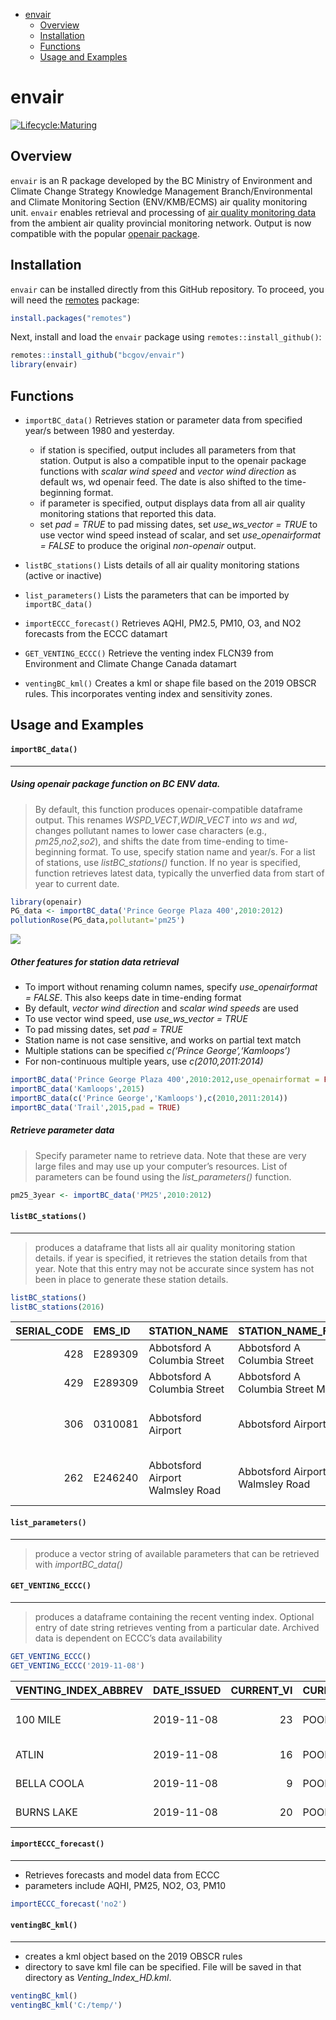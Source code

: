 
-   <a href="#envair" id="toc-envair">envair</a>
    -   <a href="#overview" id="toc-overview">Overview</a>
    -   <a href="#installation" id="toc-installation">Installation</a>
    -   <a href="#functions" id="toc-functions">Functions</a>
    -   <a href="#usage-and-examples" id="toc-usage-and-examples">Usage and
        Examples</a>

<!-- Edit the README.Rmd only!!! The README.md is generated automatically from README.Rmd. -->

# envair

[![Lifecycle:Maturing](https://img.shields.io/badge/Lifecycle-Maturing-007EC6)](Redirect-URL)

## Overview

`envair` is an R package developed by the BC Ministry of Environment and
Climate Change Strategy Knowledge Management Branch/Environmental and
Climate Monitoring Section (ENV/KMB/ECMS) air quality monitoring unit.
`envair` enables retrieval and processing of [air quality monitoring
data](https://envistaweb.env.gov.bc.ca/) from the ambient air quality
provincial monitoring network. Output is now compatible with the popular
[openair
package](https://cran.r-project.org/web/packages/openair/openair.pdf).

## Installation

`envair` can be installed directly from this GitHub repository. To
proceed, you will need the
[remotes](https://cran.r-project.org/package=remotes) package:

``` r
install.packages("remotes")
```

Next, install and load the `envair` package using
`remotes::install_github()`:

``` r
remotes::install_github("bcgov/envair")
library(envair)
```

## Functions

-   `importBC_data()` Retrieves station or parameter data from specified
    year/s between 1980 and yesterday.

    -   if station is specified, output includes all parameters from
        that station. Output is also a compatible input to the openair
        package functions with *scalar wind speed* and *vector wind
        direction* as default ws, wd openair feed. The date is also
        shifted to the time-beginning format.
    -   if parameter is specified, output displays data from all air
        quality monitoring stations that reported this data.
    -   set *pad = TRUE* to pad missing dates, set *use_ws_vector =
        TRUE* to use vector wind speed instead of scalar, and set
        *use_openairformat = FALSE* to produce the original
        *non-openair* output.

-   `listBC_stations()` Lists details of all air quality monitoring
    stations (active or inactive)

-   `list_parameters()` Lists the parameters that can be imported by
    `importBC_data()`

-   `importECCC_forecast()` Retrieves AQHI, PM2.5, PM10, O3, and NO2
    forecasts from the ECCC datamart

-   `GET_VENTING_ECCC()` Retrieve the venting index FLCN39 from
    Environment and Climate Change Canada datamart

-   `ventingBC_kml()` Creates a kml or shape file based on the 2019
    OBSCR rules. This incorporates venting index and sensitivity zones.

## Usage and Examples

#### `importBC_data()`

------------------------------------------------------------------------

##### Using *openair* package function on BC ENV data.

> By default, this function produces openair-compatible dataframe
> output. This renames *WSPD_VECT*,*WDIR_VECT* into *ws* and *wd*,
> changes pollutant names to lower case characters (e.g.,
> *pm25*,*no2*,*so2*), and shifts the date from time-ending to
> time-beginning format. To use, specify station name and year/s. For a
> list of stations, use *listBC_stations()* function. If no year is
> specified, function retrieves latest data, typically the unverfied
> data from start of year to current date.

``` r
library(openair)
PG_data <- importBC_data('Prince George Plaza 400',2010:2012)
pollutionRose(PG_data,pollutant='pm25')
```

![](importBC_data.png)<!-- -->

##### Other features for station data retrieval

-   To import without renaming column names, specify *use_openairformat
    = FALSE*. This also keeps date in time-ending format
-   By default, *vector wind direction* and *scalar wind speeds* are
    used
-   To use vector wind speed, use *use_ws_vector = TRUE*
-   To pad missing dates, set *pad = TRUE*
-   Station name is not case sensitive, and works on partial text match
-   Multiple stations can be specified *c(‘Prince George’,‘Kamloops’)*
-   For non-continuous multiple years, use *c(2010,2011:2014)*

``` r
importBC_data('Prince George Plaza 400',2010:2012,use_openairformat = FALSE)
importBC_data('Kamloops',2015)
importBC_data(c('Prince George','Kamloops'),c(2010,2011:2014))
importBC_data('Trail',2015,pad = TRUE)              
```

##### Retrieve parameter data

> Specify parameter name to retrieve data. Note that these are very
> large files and may use up your computer’s resources. List of
> parameters can be found using the *list_parameters()* function.

``` r
pm25_3year <- importBC_data('PM25',2010:2012)
```

#### `listBC_stations()`

------------------------------------------------------------------------

> produces a dataframe that lists all air quality monitoring station
> details. if year is specified, it retrieves the station details from
> that year. Note that this entry may not be accurate since system has
> not been in place to generate these station details.

``` r
listBC_stations()
listBC_stations(2016)
```

| SERIAL_CODE | EMS_ID  | STATION_NAME                     | STATION_NAME_FULL                | LOCATION            | CITY       | CATEGORY                        | STATION_ENVIRONMENT | STATION_OWNER | DATE_ESTABLISHED     | NOTES                       | LATITUDE | LONGITUDE | HEIGHT.m. | STATUS   | CGNDB |
|------------:|:--------|:---------------------------------|:---------------------------------|:--------------------|:-----------|:--------------------------------|:--------------------|:--------------|:---------------------|:----------------------------|:---------|:----------|----------:|:---------|:------|
|         428 | E289309 | Abbotsford A Columbia Street     | Abbotsford A Columbia Street     | N/A                 | Abbotsford | METRO VANCOUVER                 | N/A                 | MVRD          | 7/25/2012            | GVRD T045                   | 49.0215  | -122.3266 |        65 | ACTIVE   | N/A   |
|         429 | E289309 | Abbotsford A Columbia Street     | Abbotsford A Columbia Street Met | N/A                 | Abbotsford | METRO VANCOUVER                 | N/A                 | MVRD          | 7/25/2012 6:28:41 AM | GVRD T045                   | 49.0215  | -122.3266 |        65 | ACTIVE   | N/A   |
|         306 | 0310081 | Abbotsford Airport               | Abbotsford Airport               | 2nd Avenue          | Abbotsford | NON OPERATIONAL                 | Commercial          | MVRD          | 1/7/1978             | GVRD T011;Closed 1994-04-28 | 49.0306  | -122.3761 |        40 | INACTIVE | N/A   |
|         262 | E246240 | Abbotsford Airport Walmsley Road | Abbotsford Airport Walmsley Road | 31790 Walmsley Road | Aldergrove | METRO VANCOUVER NON OPERATIONAL | Commercial          | MVRD          | 5/1/2001             | GVRD T034                   | 49.0235  | -122.3430 |        65 | INACTIVE | N/A   |

#### `list_parameters()`

------------------------------------------------------------------------

> produce a vector string of available parameters that can be retrieved
> with *importBC_data()*

#### `GET_VENTING_ECCC()`

------------------------------------------------------------------------

> produces a dataframe containing the recent venting index. Optional
> entry of date string retrieves venting from a particular date.
> Archived data is dependent on ECCC’s data availability

``` r
GET_VENTING_ECCC()
GET_VENTING_ECCC('2019-11-08')
```

| VENTING_INDEX_ABBREV | DATE_ISSUED | CURRENT_VI | CURRENT_VI_DESC | CURRENT_WSPD | CURRENT_MIX_HEIGHT | TODAY_VI | TODAY_VI_DESC | TODAY_WSPD | TODAY_MIX_HEIGHT | TOMORROW_VI | TOMORROW_VI_DESC | TOMORROW_WSPD | TOMORROW_MIX_HEIGHT | NAME           | REGION           |      LAT |      LONG |
|:---------------------|:------------|-----------:|:----------------|-------------:|-------------------:|---------:|:--------------|-----------:|-----------------:|------------:|:-----------------|--------------:|--------------------:|:---------------|:-----------------|---------:|----------:|
| 100 MILE             | 2019-11-08  |         23 | POOR            |           20 |               1072 |       21 | POOR          |         23 |             1040 |          23 | POOR             |            11 |                1183 | 100 Mile House | CENTRAL INTERIOR | 51.63915 | -121.2945 |
| ATLIN                | 2019-11-08  |         16 | POOR            |            3 |               1169 |       36 | FAIR          |         23 |              966 |          34 | FAIR             |            16 |                1050 | Atlin          | NORTHERN BC      | 59.57000 | -133.7000 |
| BELLA COOLA          | 2019-11-08  |          9 | POOR            |            5 |                 55 |       16 | POOR          |         14 |              134 |          22 | POOR             |             8 |                 345 | Bella Coola    | COAST            | 52.38000 | -126.7500 |
| BURNS LAKE           | 2019-11-08  |         20 | POOR            |           17 |                833 |       26 | POOR          |         16 |              915 |          19 | POOR             |            19 |                 815 | Burns Lake     | CENTRAL INTERIOR | 54.23142 | -125.7597 |

#### `importECCC_forecast()`

------------------------------------------------------------------------

-   Retrieves forecasts and model data from ECCC
-   parameters include AQHI, PM25, NO2, O3, PM10

``` r
importECCC_forecast('no2')
```

#### `ventingBC_kml()`

------------------------------------------------------------------------

-   creates a kml object based on the 2019 OBSCR rules
-   directory to save kml file can be specified. File will be saved in
    that directory as *Venting_Index_HD.kml*.

``` r
ventingBC_kml()
ventingBC_kml('C:/temp/')
```
